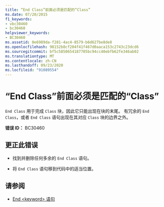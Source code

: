 ```yaml
---
title: “End Class”前面必须是匹配的“Class”
ms.date: 07/20/2015
f1_keywords:
- vbc30460
- bc30460
helpviewer_keywords:
- BC30460
ms.assetid: 0e6989da-f281-4ac4-8579-b6d627be8de8
ms.openlocfilehash: 98152b8cf204f41f467d0aaca153c2743c23dcd6
ms.sourcegitcommit: bf5c5850654187705bc94cc40ebfb62fe346ab02
ms.translationtype: MT
ms.contentlocale: zh-CN
ms.lasthandoff: 09/23/2020
ms.locfileid: "91089554"
---
```

# <a name="end-class-must-be-preceded-by-a-matching-class"></a>“End Class”前面必须是匹配的“Class”

`End Class` 用于完成 `Class` 块，因此它只能出现在块的末尾。 有冗余的 `End Class`，或者 `End Class` 语句出现在其对应 `Class` 块的边界之外。  
  
 **错误 ID：** BC30460  
  
## <a name="to-correct-this-error"></a>更正此错误  
  
- 找到并删除任何多余的 `End Class` 语句。  
  
- 将 `End Class` 语句移到代码中的适当位置。  
  
## <a name="see-also"></a>请参阅

- [End \<keyword> 语句](../language-reference/statements/end-keyword-statement.md)
